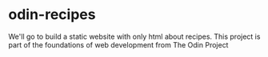 # odin-recipes
We'll go to build a static website with only html about recipes. This project is part of the foundations of web development from The Odin Project
